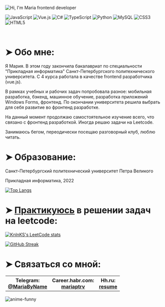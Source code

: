 <!--
**MariaPtrv/MariaPtrv** is a ✨ _special_ ✨ repository because its `README.md` (this file) appears on your GitHub profile.

Here are some ideas to get you started:

- 🔭 I’m currently working on ...
- 🌱 I’m currently learning ...
- 👯 I’m looking to collaborate on ...
- 🤔 I’m looking for help with ...
- 💬 Ask me about ...
- 📫 How to reach me: ...
- 😄 Pronouns: ...
- ⚡ Fun fact: ...
-->


<!--![Hi, I'm Maria frontend developer](https://user-images.githubusercontent.com/58878188/183631022-a0515d29-2aec-4b4a-b830-e6d2936572db.gif)-->



![Hi, I'm Maria frontend developer](https://user-images.githubusercontent.com/58878188/188247064-cdf32ce0-1c88-4069-93db-a7f2cc6777d9.gif)



![JavaScript](https://img.shields.io/badge/javascript-%23323330.svg?style=for-the-badge&logo=javascript&logoColor=%23F7DF1E)
![Vue.js](https://img.shields.io/badge/vuejs-%2335495e.svg?style=for-the-badge&logo=vuedotjs&logoColor=%234FC08D)
![C#](https://img.shields.io/badge/c%23-%23239120.svg?style=for-the-badge&logo=c-sharp&logoColor=white)
![TypeScript](https://img.shields.io/badge/typescript-%23007ACC.svg?style=for-the-badge&logo=typescript&logoColor=white)
![Python](https://img.shields.io/badge/python-3670A0?style=for-the-badge&logo=python&logoColor=ffdd54)
![MySQL](https://img.shields.io/badge/mysql-%2300f.svg?style=for-the-badge&logo=mysql&logoColor=white)
![CSS3](https://img.shields.io/badge/css3-%231572B6.svg?style=for-the-badge&logo=css3&logoColor=white)
![HTML5](https://img.shields.io/badge/html5-%23E34F26.svg?style=for-the-badge&logo=html5&logoColor=white)

<br>
<h1>➤ Обо мне: </h1>
<p>Я Мария. В этом году закончила бакалавриат по специальности "Прикладная информатика"  Санкт-Петербургского политехнического университета. С 4 курса работала в качестве frontend разработчика (vue.js). 

В рамках учебных и рабочих задач попробовала разное: мобильная разработка, бэкенд, машинное обучение, разработка приложений Windows Forms, фронтенд.
По окончании университета решила выбрать для себя развитие во фронтенд разработке.

На данный момент продолжаю самостоятельное изучение всего, что связано с фронтенд разработкой. Иногда решаю задачи на Leetcode.

Занимаюсь бегом, переодически посещаю разговорный клуб, люблю читать.</p>


<h1>➤ Образование: </h1>
<p>Санкт-Петербургский политехнический университет Петра Великого</p>
<p>Прикладная информатика, 2022 </p>

<!-- <h1>➤ Резюме: </h1> 

[Maria Petrova, frontend developer.pdf](https://github.com/MariaPtrv/MariaPtrv/files/9535221/Maria.Petrova.frontend.developer.pdf) -->

[![Top Langs](https://github-readme-stats.vercel.app/api/top-langs/?username=MariaPtrv&layout=compact&theme=github_dark&hide_border=true&show_icons=true&include_all_commits=true&count_private=true&show_owner=true)](https://github.com/MariaPtrv)

<h1>➤ <a href='https://github.com/MariaPtrv/leetcode_Kotlin'>Практикуюсь</a> в решении задач на leetcode:</h1>

[![KnlnKS's LeetCode stats](https://leetcode-stats-six.vercel.app/api?username=MariaPtrv&theme=dark)](https://github.com/KnlnKS/leetcode-stats)


[![GitHub Streak](http://github-readme-streak-stats.herokuapp.com?user=MariaPtrv&theme=tokyonight&hide_border=true&date_format=j%20M%5B%20Y%5D)](https://git.io/streak-stats)

<p></p>
<h1>➤ Связаться со мной: </h1>
<table style="width: 100%; border: 1px solid transparent;">
<tr>
  <th>Telegram:<br> <a href='https://t.me/MariaByName'>@MariaByName</a></th>
  <th>Career.habr.com:<br> <a href='https://career.habr.com/mariaptrv'>mariaptrv</a></th>
  <th>Hh.ru:<br> <a href='https://spb.hh.ru/resume/fa8b39e2ff0b264b520039ed1f4c754f704941'>resume</a></th>
</tr>
</table>

![anime-funny](https://user-images.githubusercontent.com/58878188/175789265-3b1de2d1-0a95-4f3d-b906-58ff17353cd9.gif)
                    
                                                                                                                    

